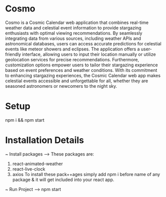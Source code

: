 # Cosmo 
Cosmo is a Cosmic Calendar web application that combines real-time weather data and celestial event information to provide stargazing enthusiasts with optimal viewing recommendations. By seamlessly integrating data from various sources, including weather APIs and astronomical databases, users can access accurate predictions for celestial events like meteor showers and eclipses. The application offers a user-friendly interface, allowing users to input their location manually or utilize geolocation services for precise recommendations. Furthermore, customization options empower users to tailor their stargazing experience based on event preferences and weather conditions. With its commitment to enhancing stargazing experiences, the Cosmic Calendar web app makes celestial events accessible and unforgettable for all, whether they are seasoned astronomers or newcomers to the night sky.

# Setup
npm i && npm start

# Installation Details
~ Install packages -->
  These packages are:
  1. react-animated-weather
  2. react-live-clock
  3. axios
  To install these pack++ages simply add npm i before name of any package & it will get included into your react app.

~ Run Project -->
  npm start
